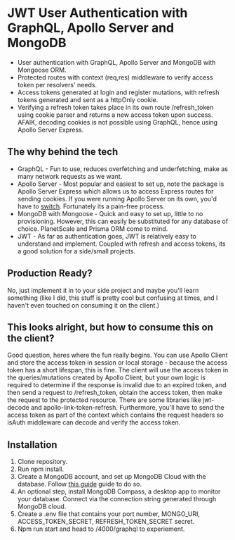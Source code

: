 # JWT User Authentication with GraphQL, Apollo Server and MongoDB

- User authentication with GraphQL, Apollo Server and MongoDB with Mongoose ORM.
- Protected routes with context (req,res) middleware to verify access token per resolvers' needs.
- Access tokens generated at login and register mutations, with refresh tokens generated and sent as a httpOnly cookie.
- Verifying a refresh token takes place in its own route /refresh_token using cookie parser and returns a new access token upon success. AFAIK, decoding cookies is not possible using GraphQL, hence using Apollo Server Express.

## The why behind the tech

- GraphQL - Fun to use, reduces overfetching and underfetching, make as many network requests as we want.
- Apollo Server - Most popular and easiest to set up, note the package is Apollo Server Express which allows us to access Express routes for sending cookies. If you were running Apollo Server on its own, you'd have to [switch](https://www.apollographql.com/docs/apollo-server/integrations/middleware/#swapping-out-apollo-server). Fortunately its a pain-free process.
- MongoDB with Mongoose - Quick and easy to set up, little to no provisioning. However, this can easily be substituted for any database of choice. PlanetScale and Prisma ORM come to mind.
- JWT - As far as authentication goes, JWT is relatively easy to understand and implement. Coupled with refresh and access tokens, its a good solution for a side/small projects. 

## Production Ready?

No, just implement it in to your side project and maybe you'll learn something (like I did, this stuff is pretty cool but confusing at times, and I haven't even touched on consuming it on the client.)

## This looks alright, but how to consume this on the client?

Good question, heres where the fun really begins. You can use Apollo Client and store the access token in session or local storage - because the access token has a short lifespan, this is fine. The client will use the access token in the queries/mutations created by Apollo Client, but your own logic is required to determine if the response is invalid due to an expired token, and then send a request to /refresh_token, obtain the access token, then make the request to the protected resource. There are some libraries like jwt-decode and apollo-link-token-refresh. Furthermore, you'll have to send the access token as part of the context which contains the request headers so isAuth middleware can decode and verify the access token. 

## Installation

1. Clone repository.
2. Run npm install.
3. Create a MongoDB account, and set up MongoDB Cloud with the database. Follow [this guide](https://www.mongodb.com/docs/atlas/getting-started/) guide to do so.
4. An optional step, install MongoDB Compass, a desktop app to monitor your database. Connect via the connection string generated through MongoDB cloud.
5. Create a .env file that contains your port number, MONGO_URI, ACCESS_TOKEN_SECRET, REFRESH_TOKEN_SECRET secret.
6. Npm run start and head to /4000/graphql to experiement.
